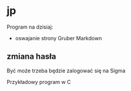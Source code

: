 jp
==

Program na dzisiaj:

- oswajanie strony Gruber Markdown

## zmiana hasła



Być może trzeba będzie zalogować się na Sigma

Przykładowy program w C


